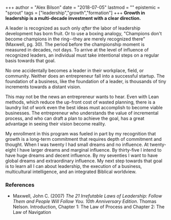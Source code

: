 +++
author = "Alex Bilson"
date = "2018-07-05"
lastmod = ""
epistemic = "sprout"
tags = ["leadership","growth","formation"]
+++
**Growth in leadership is a multi-decade investment with a clear direction.**

A  leader is recognized as such only _after_ the labor of leadership development has born fruit.  Or to use a boxing analogy, "Champions don't become champions in the ring--they are merely recognized there" (Maxwell, pg. 30).  The period before the championship moment is measured in decades, not days.  To arrive at the level of influence of recognized leaders, an individual must take intentional steps on a regular basis towards that goal.

No one accidentally becomes a leader in their workplace, field, or community.  Neither does an entrepreneur fall into a successful startup.  The foundation of a business, like the foundation of a leader, is thousands of tiny increments towards a distant vision.

This may not be the news an entrepreneur wants to hear.  Even with Lean methods, which reduce the up-front cost of wasted planning, there is a laundry list of work even the best ideas must accomplish to become viable businesses.  The entrepreneur who understands the value of incremental process, and who can draft a plan to achieve the goal, has a great advantage in seeing their vision become reality.

My enrollment in this program was fueled in part by my recognition that growth is a long-term commitment that requires depth of commitment and thought.  When I was twenty I had small dreams and no influence.  At twenty-eight I have larger dreams and marginal influence.  By thirty-five I intend to have huge dreams and decent influence.  By my seventies I want to have global dreams and extraordinary influence.  My next step towards that goal is to learn all I can about leadership, the execution of a business, multicultural intelligence, and an integrated Biblical worldview.

### References

- Maxwell, John C. (2007) _The 21 Irrefutable Laws of Leadership: Follow Them and People Will Follow You. 10th Anniversary Edition_. Thomas Nelson. Introduction, Chapter 1: The Law of Process and Chapter 2: The Law of Navigation
